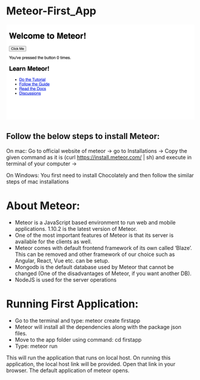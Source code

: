 # Meteor-First_App

![alt text](OutputScreen.png) 

## Follow the below steps to install Meteor:

On mac: Go to official website of meteor -> go to Installations -> Copy the given command as it is (curl https://install.meteor.com/ | sh) and execute in terminal of your computer -> 

On Windows: You first need to install Chocolately and then follow the similar steps of mac installations

# About Meteor:

-	Meteor is a JavaScript based environment to run web and mobile applications.  1.10.2 is the latest version of Meteor. 
-	One of the most important features of Meteor is that its server is available for the clients as well. 
-	Meteor comes with default frontend framework of its own called ‘Blaze’. This can be removed and other framework of our choice such as Angular, React, Vue etc. can be setup. 
-	Mongodb is the default database used by Meteor that cannot be changed (One of the disadvantages of Meteor, if you want another DB).
-	NodeJS is used for the server operations

# Running First Application:

-	Go to the terminal and type: meteor create firstapp
-	Meteor will install all the dependencies along with the package json files.
-	Move to the app folder using command: cd firstapp
-	Type: meteor run

This will run the application that runs on local host. On running this application, the local host link will be provided. Open that link in your browser. The default application of meteor opens. 
